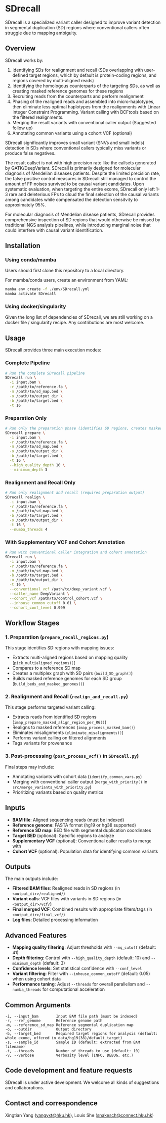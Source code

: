 # SDrecall

SDrecall is a specialized variant caller designed to improve variant detection in segmental duplication (SD) regions where conventional callers often struggle due to mapping ambiguity.

## Overview

SDrecall works by:
1. Identifying SDs for realignment and recall (SDs overlapping with user-defined target regions, which by default is protein-coding regions, and regions covered by multi-aligned reads)
2. Identifying the homologous counterparts of the targeting SDs, as well as creating masked reference genomes for these regions
3. Recruiting reads from the counterparts and perform realignment
4. Phasing of the realigned reads and assembled into micro-haplotypes, then eliminate less optimal haplotypes from the realignments with Linear Integer Constraint Programming. Variant calling with BCFtools based on the filtered realignments.
5. Merging the result variants with conventional caller output (Suggested follow up)
6. Annotating common variants using a cohort VCF (optional)

SDrecall significantly improves small variant (SNVs and small indels) detection in SDs where conventional callers typically miss variants or produce false negatives. 

The result callset is not with high precision rate like the callsets generated by GATK/DeepVariant. SDrecall is primarily designed for molecular diagnosis of Mendelian diseases patients. Despite the limited precision rate, the false positive control measures in SDrecall still managed to control the amount of FP noises survived to be causal variant candidates. Upon systematic evaluation, when targeting the entire exome, SDrecall only left 1-3 rare and deleterious FPs to cloud the final selection of the causal variants among candidates while compensated the detection sensitvity to approximately 95%. 

For molecular diagnosis of Mendelian disease patients, SDrecall provides comprehensive inspection of SD regions that would otherwise be missed by traditional NGS analysis pipelines, while introducing marginal noise that could interfere with causal variant identification.

## Installation

### Using conda/mamba
Users should first clone this repository to a local directory.

For mamba/conda users, create an environment from YAML:
```bash
mamba env create -f ./env/SDrecall.yml
mamba activate SDrecall
```

### Using docker/singularity
Given the long list of dependencies of SDrecall, we are still working on a docker file / singularity recipe. Any contributions are most welcome.

## Usage

SDrecall provides three main execution modes:

### Complete Pipeline

```bash
# Run the complete SDrecall pipeline
SDrecall run \
  -i input.bam \
  -r /path/to/reference.fa \
  -m /path/to/sd_map.bed \
  -o /path/to/output_dir \
  -b /path/to/target.bed \
  -t 16
```

### Preparation Only

```bash
# Run only the preparation phase (identifies SD regions, creates masked references)
SDrecall prepare \
  -i input.bam \
  -r /path/to/reference.fa \
  -m /path/to/sd_map.bed \
  -o /path/to/output_dir \
  -b /path/to/target.bed \
  -t 16 \
  --high_quality_depth 10 \
  --minimum_depth 3
```

### Realignment and Recall Only

```bash
# Run only realignment and recall (requires preparation output)
SDrecall realign \
  -i input.bam \
  -r /path/to/reference.fa \
  -m /path/to/sd_map.bed \
  -b /path/to/target.bed \
  -o /path/to/output_dir \
  -t 16 \
  --numba_threads 4
```

### With Supplementary VCF and Cohort Annotation

```bash
# Run with conventional caller integration and cohort annotation
SDrecall run \
  -i input.bam \
  -r /path/to/reference.fa \
  -m /path/to/sd_map.bed \
  -b /path/to/target.bed \
  -o /path/to/output_dir \
  -t 16 \
  --conventional_vcf /path/to/deep_variant.vcf \
  --caller_name DeepVariant \
  --cohort_vcf /path/to/control_cohort.vcf \
  --inhouse_common_cutoff 0.01 \
  --cohort_conf_level 0.999
```
## Workflow Stages

### 1. Preparation (`prepare_recall_regions.py`)

This stage identifies SD regions with mapping issues:
- Extracts multi-aligned regions based on mapping quality (`pick_multialigned_regions()`)
- Compares to a reference SD map
- Creates a multiplex graph with SD pairs (`build_SD_graph()`)
- Builds masked reference genomes for each SD group (`build_beds_and_masked_genomes()`)

### 2. Realignment and Recall (`realign_and_recall.py`)

This stage performs targeted variant calling:
- Extracts reads from identified SD regions (`imap_prepare_masked_align_region_per_RG()`)
- Realigns to masked references (`imap_process_masked_bam()`)
- Eliminates misalignments (`eliminate_misalignments()`)
- Performs variant calling on filtered alignments
- Tags variants for provenance

### 3. Post-processing (`post_process_vcf()` in `SDrecall.py`)

Final steps may include:
- Annotating variants with cohort data (`identify_common_vars.py`)
- Merging with conventional caller output (`merge_with_priority()` in `src/merge_variants_with_priority.py`)
- Prioritizing variants based on quality metrics

## Inputs

- **BAM file**: Aligned sequencing reads (must be indexed)
- **Reference genome**: FASTA format (hg19 or hg38 supported)
- **Reference SD map**: BED file with segmental duplication coordinates
- **Target BED** (optional): Specific regions to analyze
- **Supplementary VCF** (optional): Conventional caller results to merge with
- **Cohort VCF** (optional): Population data for identifying common variants

## Outputs

The main outputs include:
- **Filtered BAM files**: Realigned reads in SD regions (in `<output_dir>/realigned/`)
- **Variant calls**: VCF files with variants in SD regions (in `<output_dir>/vcf/`)
- **Final merged VCF**: Combined results with appropriate filters/tags (in `<output_dir>/final_vcf/`)
- **Log files**: Detailed processing information

## Advanced Features

- **Mapping quality filtering**: Adjust thresholds with `--mq_cutoff` (default: 41)
- **Depth filtering**: Control with `--high_quality_depth` (default: 10) and `--minimum_depth` (default: 3)
- **Confidence levels**: Set statistical confidence with `--conf_level`
- **Variant filtering**: Filter with `--inhouse_common_cutoff` (default: 0.05) when using cohort data
- **Performance tuning**: Adjust `--threads` for overall parallelism and `--numba_threads` for computational acceleration

## Common Arguments

```
-i, --input_bam        Input BAM file path (must be indexed)
-r, --ref_genome       Reference genome path
-m, --reference_sd_map Reference segmental duplication map
-o, --outdir           Output directory
-b, --target_bed       Required target regions for analysis (default: whole exome, offered in data/hg19(38)/default_target)
-s, --sample_id        Sample ID (default: extracted from BAM filename)
-t, --threads          Number of threads to use (default: 10)
-v, --verbose          Verbosity level (INFO, DEBUG, etc.)
```

## Code development and feature requests
SDrecall is under active development. We welcome all kinds of suggestions and collaborations.

## Contact and correspondence
Xingtian Yang (yangyxt@hku.hk), Louis She (snakesch@connect.hku.hk)

